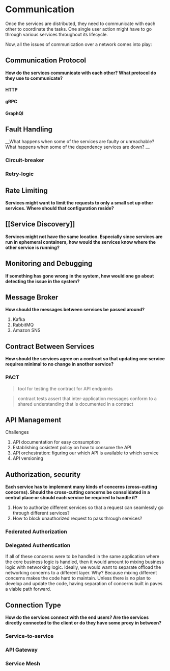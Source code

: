 # Communication
Once the services are distributed, they need to communicate with each other to coordinate the tasks. One single user action might have to go through various services throughout its lifecycle.

Now, all the issues of communication over a network comes into play:
## Communication Protocol
__How do the services communicate with each other? What protocol do they use to communicate?__
#### HTTP
#### gRPC
#### GraphQl

## Fault Handling
__What happens when some of the services are faulty or unreachable? What happens when some of the dependency services are down? __

### Circuit-breaker
### Retry-logic

## Rate Limiting
__Services might want to limit the requests to only a small set up other services. Where should that configuration reside?__

## [[Service Discovery]]
__Services might not have the same location. Especially since services are run in ephemeral containers, how would the services know where the other service is running?__

## Monitoring and Debugging
__If something has gone wrong in the system, how would one go about detecting the issue in the system?__

## Message Broker
__How should the messages between services be passed around?__
1. Kafka
2. RabbitMQ
3. Amazon SNS

## Contract Between Services
__How should the services agree on a contract so that updating one service requires minimal to no change in another service?__
### PACT
> tool for testing the contract for API endpoints

> contract tests assert that inter-application messages conform to a shared understanding that is documented in a contract

## API Management
Challenges
1. API documentation for easy consumption
2. Establishing cosistent policy on how to consume the API
3. API orchestration: figuring our which API is available to which service
4. API versioning

## Authorization, security
__Each service has to implement many kinds of concerns (cross-cutting concerns). Should the cross-cutting concerns be consolidated in a central place or should each service be required to handle it?__

1. How to authorize different services so that a request can seamlessly go through different services?
2. How to block unauthorized request to pass through services?

### Federated Authorization
### Delegated Authentication

If all of these concerns were to be handled in the same application where the core business logic is handled, then it would amount to mixing business logic with networking logic. Ideally, we would want to separate offload the networking concerns to a different layer. Why? Because mixing different concerns makes the code hard to maintain. Unless there is no plan to develop and update the code, having separation of concerns built in paves a viable path forward.

## Connection Type
__How do the services connect with the end users? Are the services directly connected to the client or do they have some proxy in between?__

### Service-to-service
### API Gateway
### Service Mesh
